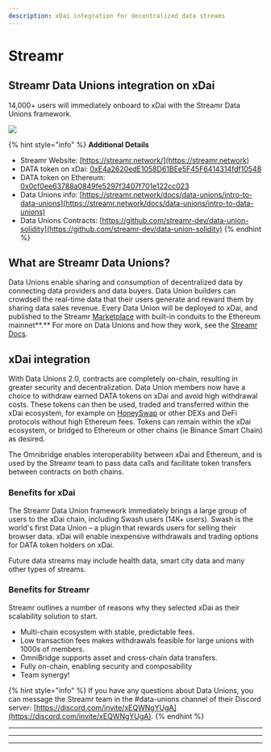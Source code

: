 ```yaml
---
description: xDai integration for decentralized data streams
---
```


# Streamr

## Streamr Data Unions integration on xDai

14,000+ users will immediately onboard to xDai with the Streamr Data Unions framework.

![](../../.gitbook/assets/streamr.jpg)

{% hint style="info" %}
**Additional Details**

* Streamr Website: [https://streamr.network/](https://streamr.network)
* DATA token on xDai: [0xE4a2620edE1058D61BEe5F45F6414314fdf10548](https://blockscout.com/xdai/mainnet/tokens/0xE4a2620edE1058D61BEe5F45F6414314fdf10548/token-transfers)
* DATA token on Ethereum: [0x0cf0ee63788a0849fe5297f3407f701e122cc023](https://etherscan.io/token/0x0cf0ee63788a0849fe5297f3407f701e122cc023)
* Data Unions info: [https://streamr.network/docs/data-unions/intro-to-data-unions](https://streamr.network/docs/data-unions/intro-to-data-unions)
* Data Unions Contracts: [https://github.com/streamr-dev/data-union-solidity](https://github.com/streamr-dev/data-union-solidity)
{% endhint %}

## What are Streamr Data Unions?

Data Unions enable sharing and consumption of decentralized data by connecting data providers and data buyers. Data Union builders can crowdsell the real-time data that their users generate and reward them by sharing data sales revenue. Every Data Union will be deployed to xDai, and published to the Streamr [Marketplace](https://streamr.network/marketplace) with built-in conduits to the Ethereum mainnet**.** For more on Data Unions and how they work, see the [Streamr Docs](https://streamr.network/docs/data-unions/intro-to-data-unions).&#x20;

## xDai integration

With Data Unions 2.0, contracts are completely on-chain, resulting in greater security and decentralization. Data Union members now have a choice to withdraw earned DATA tokens on xDai and avoid high withdrawal costs. These tokens can then be used, traded and transferred within the xDai ecosystem, for example on [HoneySwap](https://info.honeyswap.org/pair/0x0110f008b8815cf00514d54ea11bfa8bb555c69b) or other DEXs and DeFi protocols without high Ethereum fees. Tokens can remain within the xDai ecosystem, or bridged to Ethereum or other chains (ie Binance Smart Chain) as desired.

The Omnibridge enables interoperability between xDai and Ethereum, and is used by the Streamr team to pass data calls and facilitate token transfers between contracts on both chains.

### Benefits for xDai

The Streamr Data Union framework immediately brings a large group of users to the xDai chain, including Swash users (14K+ users). Swash is the world's first Data Union – a plugin that rewards users for selling their browser data. xDai will enable inexpensive withdrawals and trading options for DATA token holders on xDai.

Future data streams may include health data, smart city data and many other types of streams.&#x20;

### Benefits for Streamr

Streamr outlines a number of reasons why they selected xDai as their scalability solution to start.

* Multi-chain ecosystem with stable, predictable fees.
* Low transaction fees makes withdrawals feasible for large unions with 1000s of members.
* OmniBridge supports asset and cross-chain data transfers.
* Fully on-chain, enabling security and composability
* Team synergy!

{% hint style="info" %}
If you have any questions about Data Unions, you can message the Streamr team in the #data-unions channel of their Discord server:  [https://discord.com/invite/xEQWNgYUgA](https://discord.com/invite/xEQWNgYUgA).
{% endhint %}



****

****

****

